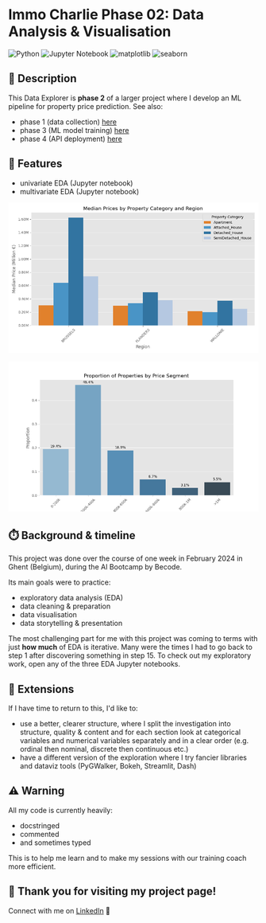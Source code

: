 # Immo Charlie Phase 02: Data Analysis & Visualisation

![Python](https://img.shields.io/badge/python-3670A0?style=for-the-badge&logo=python&logoColor=ffdd54) ![Jupyter Notebook](https://img.shields.io/badge/jupyter-%23FA0F00.svg?style=for-the-badge&logo=jupyter&logoColor=white) ![matplotlib](https://camo.githubusercontent.com/9e175adcb5e76a230ffd53ed1e78034277d31171b77358865b2be148d0b523d3/68747470733a2f2f696d672e736869656c64732e696f2f62616467652f4d6174706c6f746c69622d2532336666666666662e7376673f7374796c653d666f722d7468652d6261646765266c6f676f3d4d6174706c6f746c6962266c6f676f436f6c6f723d626c61636b) ![seaborn](https://img.shields.io/badge/seaborn-3670A0?style=for-the-badge&logo=seaborn&logoColor=ffdd54)

## 📖 Description

This Data Explorer is **phase 2** of a larger project where I develop an ML pipeline for property price prediction. See also:
- phase 1 (data collection) [here](https://github.com/emsuru/charlie-01-data-collection)
- phase 3 (ML model training) [here](https://github.com/emsuru/charlie-03-ML-model-development)
- phase 4 (API deployment) [here](https://github.com/emsuru/charlie-04-ML-deployment)  


## 🌺 Features

- univariate EDA (Jupyter notebook)
- multivariate EDA (Jupyter notebook)

![graph](graphs/median_prices_by_property_category_and_region.png)

![graph](graphs/proportion_of_properties_by_price_segment.png)


## ⏱️ Background & timeline

This project was done over the course of one week in February 2024 in Ghent (Belgium), during the AI Bootcamp by Becode.

Its main goals were to practice:

- exploratory data analysis (EDA)
- data cleaning & preparation
- data visualisation
- data storytelling & presentation


The most challenging part for me with this project was coming to terms with just **how much** of EDA is iterative. Many were the times I had to go back to step 1 after discovering something in step 15.
To check out my exploratory work, open any of the three EDA Jupyter notebooks. 

## 🚀 Extensions

If I have time to return to this, I'd like to:

- use a better, clearer structure, where I split the investigation into structure, quality & content and for each section look at categorical variables and numerical variables separately and in a clear order (e.g. ordinal then nominal, discrete then continuous etc.)
- have a different version of the exploration where I try fancier libraries and dataviz tools (PyGWalker, Bokeh, Streamlit, Dash)

## ⚠️ Warning

All my code is currently heavily:

- docstringed
- commented
- and sometimes typed

This is to help me learn and to make my sessions with our training coach more efficient.

## 🤗 Thank you for visiting my project page!

Connect with me on [LinkedIn](https://www.linkedin.com/in/mirunasuru/) 🤍
